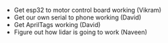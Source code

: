 - Get esp32 to motor control board working (Vikram)
- Get our own serial to phone working (David)
- Get AprilTags working (David)
- Figure out how lidar is going to work (Naveen)



